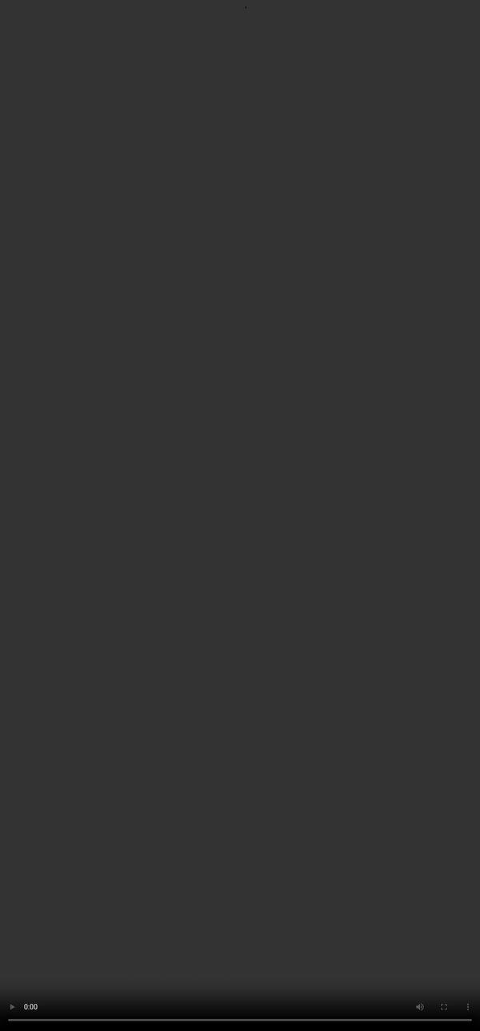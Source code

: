 ```yaml
---
layout: post
title:  "Bạn thật sự muốn sống ở đây sao? Giấc mơ California dần trở thành Thoả hiệp California."
categories: [ Bài dịch, Tiếng Anh ]
image: https://raw.githubusercontent.com/hungph/hungph.github.io/master/assets/images/calif-dream-1.png
tags: [bài dịch, tiếng anh, california, cháy rừng, thoả hiệp, giấc mơ]
---
```

**Bên dưới bầu trời của ngày tận thế, người dân suy ngẫm về giấc mơ California.**

<details>
  <summary>Mô tả (Sapo) gốc</summary>
  <p>Under doomsday skies, redidents take stock of the California Dream.</p>
</details>

> - Bài gốc trên Apple News+: ['Do you really want to live here?' The California Dream has become the California Compromise](https://apple.news/ArtSXn-fhRvyJIUri_qkl5w)
> - Bài gốc: [Warmer. Burning. Epidemic-challenged. Expensive. The California Dream has become the California Compromise.](https://www.washingtonpost.com/national/wildfires-california-dream-compromise/2020/09/12/780e80da-f465-11ea-a852-eb7526c580f4_story.html)

<details>
  <summary>Đoạn văn gốc</summary>
  <p>SAN FRANCISCO — The cityscape resembles the surface of a distant planet, populated by a masked alien culture. The air, choked with blown ash, is difficult to breathe.</p>
  <p>There is the Golden Gate Bridge, looming in the distance through a drift-smoke haze, and the Salesforce Tower, which against the blood-orange sky appears as a colossal spaceship in a doomsday film.</p>
  <p>San Francisco, and much of California, has never been like this.</p>
</details>
SAN FRANCISCO - Quang cảnh thành phố giống như bề mặt của một hành tinh xa lạ nào đó, nơi có những người ngoài hành tinh đeo mặt nạ đang sinh sống. Bầu không khí, đầy tro bụi, muốn bóp nghẹt đi hơi thở bình thường của con người.

Thấp thoáng phía xa xa dưới làn khói bụi mù mịt là cây cầu Cổng Vàng, và toà tháp Salesforce, xuất hiện dưới hiện bầu trời màu cam máu như một con tàu vũ trụ khổng lồ trong một bộ phim về ngày tận thế.

San Francisco, và phần lớn California, chưa bao giờ trông như thế này.

<video class="powa-video" id="powa-player-b3b06b9a-6622-404e-9922-3b7849a77870-0" playsinline="true" preload="metadata" controlslist="nodownload" crossorigin="anonymous" src="blob:https://www.washingtonpost.com/da2b86c0-4102-4a6d-a20c-0b6a77ecb8ce" style="background-color: black; position: absolute; top: 0px; left: 0px; width: 100%; height: 100%;"></video>
> - Across California, residents are grappling with the devastating toll of fires, which have burned more than 3 million acres this year and are still spreading. (Austin Meyer; Jonathan Baran; Alice Li/The Washington Post)
> - Khắp California, người dân đang phải vật lộn với những đám cháy tàn khốc, đã thiêu rụi hơn 3 triệu mẫu đất trong năm nay và còn đang tiếp tục lan rộng.

<details>
  <summary>Đoạn văn gốc</summary>
  <p>California has become a warming, burning, epidemic-challenged and expensive state, with many who live in sophisticated cities, idyllic oceanfront towns and windblown mountain communities thinking hard about the viability of a place they have called home forever. For the first time in a decade, more people left California last year for other states than arrived.</p>
  <p>Monica Gupta Mehta and her husband, an entrepreneur, have been through tech busts and booms, earthquakes, wildfire seasons and power outages. But it was not until the skies darkened and cast an unsettling orange light on their Palo Alto home earlier this week that they ever considered moving their family of five somewhere else.</p>
  <p>“For the first time in 20-something years, the thought crossed our minds: Do we really want to live here?” said Mehta, who is starting an education tech company.</p>
  <p>It would be difficult to leave. They love the area’s abundant nature and are tied to Silicon Valley by work and a network of extended family members, who followed them west from Pittsburgh. But Mehta says it is something she would consider if her family is in regular danger.</p>
  <p>“Yesterday felt so apocalyptic,” Mehta said. “People are really starting to reconsider whether California has enough to offer them.”</p>
</details>
California đang ngày trở nên nóng hơn, dễ cháy hơn, phải đối mặt với những thách thức của đại dịch và mức sống ngày càng đắt đỏ, khiến nhiều người dân đang sống trong những thành phố sầm uất, những thị trấn bình dị bên bờ biển, hay những căn nhà bên sườn núi lộng gió đang phải suy nghĩ lại về việc có tiếp tục sống tại đây, nơi họ đã coi là ngôi nhà mãi mãi của họ. Lần đầu tiên sau một thập kỷ, số người rời khỏi California đến những bang khác nhiều hơn số lượng người đến sống tại đây.

Monica Gupta Mehta và chồng cô, những doanh nhân khởi nghiệp, đã sống qua thời kỳ của những phi vụ công nghệ bùng nổ hay phá sản, qua những mùa cháy rừng và việc mất điện. Nhưng phải đến khi bầu trời tối sầm lại và sau đó toả ánh sáng màu cam đáng sợ ở phía trên ngôi nhà của họ ở Palo Alto đầu tuần này, họ mới tính đến việc di chuyển gia đình 5 người của họ rời đi đến một nơi nào khác.

Mehta, người đang khởi nghiệp với một công ty công nghệ về giáo dục, nói rằng "Lần đầu tiên sau 20 năm, một ý nghĩ đã hiện lên trong đầu chúng tôi: Chúng tôi còn thực sự muốn sống ở đây không?"

Sẽ rất khó để rời khi. Họ yêu thiên nhiên đa dạng ở khu vực này, còn bị ràng buộc với công việc ở thung lũng Sillicon và những người họ hàng trong gia đình, những người đã theo chân họ đến bờ Tây từ Pittsburgh. Nhưng Mehta nói rằng cô buộc phải cân nhắc khả năng đó nếu gia đình cô thường xuyên phải sống trong cảnh nguy hiểm như vậy.

"Ngày hôm qua thật giống như trong sách Khải huyền", Mehta nói, "Mọi người đều đang bắt đầu xem xét liệu rằng California còn có thể níu kéo họ tiếp tục sống ở đây nữa không?"

![Downtown San Francisco at 11:15 a.m. Wednesday. (Nick Otto For The Washington Post)](https://www.washingtonpost.com/wp-apps/imrs.php?src=https://arc-anglerfish-washpost-prod-washpost.s3.amazonaws.com/public/CYEI37HS6UI6VABFLU2IS5UKZA.jpg){:height="auto" width="100%"}
> Trung tâm San Francisco lúc 11g15 sáng thứ tư (ngày 9/9).

<details>
  <summary>Đoạn văn gốc</summary>
  <p>This is the latest iteration of the California Dream, a Gold Rush-era slogan meant to capture the hopeful migration of an old nation to a new, rich West. For generations, the tacit agreement for California residents resembled a kind of too-good-to-be-true deal. Live in the lovely if often drought-plagued Sierra, or beneath the beachfront Pacific Coast cliffs, and work in an economy constantly reinventing itself, from Hollywood to the farms of the San Joaquin to Silicon Valley.</p>
  <p>But for many of the state’s 40 million residents, the California Dream has become the California Compromise, one increasingly challenging to justify, with a rapidly changing climate, a thumb-on-the-scales economy, high taxes and a pandemic that has led to more cases of the novel coronavirus than any other state.</p>
  <p>During the course of his term, President Trump has singled out California, a state he lost by 30 percentage points, as an example of Democrat-caused urban unrest, irresponsible immigration policy and poor forest management, even though nearly 60 percent of the state’s forests are managed by the federal government. Several are burning today, with millions of acres already scorched.</p>
  <p>Gov. Gavin Newsom (D) has responded specifically in some cases, but in others, he has invoked the California Dream, an aspirational noun attached to no other state. In his January 2019 inaugural address, Newsom warned that “there is nothing inevitable about” that dream.</p>
  <p>“And now more than ever, it is up to us to defend it,” he said.</p>
  <p>As the state’s climate has shifted to one of extremes, soaking wet seasons followed suddenly by sharp, dry heat and wind, no region has been safe from fire. This year — even before peak fire season has gotten underway — widespread fires have forced evacuations, from San Jose in Silicon Valley to the distant hamlet of Big Creek along the western slopes of the Sierra.</p>
</details>
Hiện tại là chu kỳ mới nhất của giấc mơ California, một khẩu hiện thịnh hành trong thời kỳ Cơn sốt Vàng (Gold Rush), thời kỳ ghi dấu những cuộc di cư đầy kỳ vọng từ vùng đất già cỗi sang vùng bờ Tây màu mỡ. Trong nhiều thế hệ, cư dân California đã ngầm bảo nhau rằng, giấc mơ này là một món hời, khi được sống trong một vùng Sierra khô hạn nhưng dễ chịu, dưới những vách đá bên bờ biển Thái Bình Dương, làm việc trong một nền kinh tế liên tục đổi mới, từ Hollywoods, những nông trại của miền San Joaquin cho đến thung lũng Sillicon. Giấc mơ này là "quá-tốt-để-thành-sự-thật".

Nhưng với nhiều người trong số 40 triệu cư dân của tiểu bang này, giấc mơ California cũng đang dần trở thành Thoả hiệp California, một sự thoả hiệp với những thách thức ngày càng tăng, đó là khí hậu biến đổi ngày càng nhanh, nền kinh tế quy mô lớn ngày càng mất tính cân bằng, thuế nặng, và có nhiều bệnh nhân nhiễm virus corona hơn bất cứ tiểu bang nào khác.

Trong suốt nhiệm kỳ của mình, tổng thống Trump đã nói về California, nơi ông đã mất 30% điểm tín nhiệm, như một ví dụ của một đô thị đầy bất ổn gây ra bởi đảng Dân Chủ, với những chính sách nhập cư vô trách nhiệm, sự quản lý rừng yếu kém dù chính quyền liên bang đang nắm gần 60% diện tích rừng tại đây. Và những vụ cháy rừng diễn ra hàng ngày, với hàng triệu mẫu bị thiêu rụi.

Thống đốc bang Gavin Newsom (D) trong nhiều bài trả lời phỏng vấn, đã viện dẫn đến "Giấc mơ California" như một sự kỳ vọng không xuất hiện ở bất kỳ tiểu bang nào khác. Trong bài phát biểu nhậm chức tháng 1/2019, Newsom đã cảnh báo rằng "Không có gì là không thể xảy ra" đối với giấc mơ đó. 

Ông nói, "Hơn bao giờ hết, chúng ta phải bảo vệ nó".

Khi khí hậu của tiểu bang này ngày càng trở nên khắc nghiệp, khi khí hậu ẩm ướt đột ngột chuyển thành cái nóng và những cơn gió khô, không khu vực nào của bang có thể an toàn khỏi những đám cháy rừng. Năm nay, ngay cả trước thời gian cao điểm cháy rừng hàng năm, những đám cháy đã lan rộng buộc cư dân phải sơ tán, từ San Jose ở thung lũng Sillicon cho đến những ngôi làng ở Big Greek xa xôi, dọc theo sườn phía Tây ở Sierra.

![People shop at a farmers market near San Francisco City Hall around 12:30 p.m. Wednesday. (Nick Otto for The Washington Post)](https://www.washingtonpost.com/wp-apps/imrs.php?src=https://arc-anglerfish-washpost-prod-washpost.s3.amazonaws.com/public/EHJS3EHS6UI6VABFLU2IS5UKZA.jpg){:height="auto" width="100%"}
> Người dân ở một hội chợ nông sản gần toà thị chính San Francisco lúc khoảng 12g30 trưa thứ 4 (ngày 9/9).

<details>
  <summary>Đoạn văn gốc</summary>
  <p>More than two dozen major fires are burning around the state and have consumed a record 3.1 million acres of land, more than 3,000 homes and at least 22 lives. Los Angeles has reported the worst air quality in three decades as a result of fires surrounding that city, already notorious for orange air and seasonal dry cough.</p>
  <p>Wine Country has burned four straight years, with a number of vineyards lost. Homes have been destroyed far to the south in San Diego County, and more than 200 campers had to be airlifted to safety amid the Creek Fire, still burning hot and fast between Fresno and Mammoth Lakes.</p>
  <p>The mountains behind Santa Barbara County, which gave way after being burned bare by the Thomas Fire three years ago, have turned a worrisome gray-brown tinder in recent weeks.</p>
  <p>Those slopes, prepared by one of the state’s largest fires in history at the time, slid during rain-saturated mudslides in January 2018. Twenty people were killed in the wealthy enclave of Montecito, sweeping some from inside their foothill homes all the way to the sea.</p>
  <p>The mandatory evacuation orders issued then included the home recently bought by Prince Harry and Meghan, Duchess of Sussex, newcomers to Santa Barbara’s shifting climate.</p>
  <p>“Hopefully, this is a wake-up call,” said Anne-Marie Bonneau, who two decades ago left her home in Ontario, Canada, for the Bay Area but misses the clean air and less-fractious political environment beyond the northern border. “What is it going to take for this country to do something about the climate crisis? Millions of people are affected by this.”</p>
  <p>She sees what is happening in California as just the beginning of what is to come across the continent.</p>
  <p>“As always, California’s sort of on the leading edge,” she said. “We’re always ahead of everybody.”</p>
  <p>Kim Cobb is among the climate scientists who, for years, have warned that the consequences of a warming planet will grow more intense, more deadly and more costly over time. But even she has been startled by the scenes unfolding across the West as wildfires rage this summer.</p>
  <p>“It’s an entirely different thing to look at this footage and hear the sobbing voices of people who have lost loved ones and property and livelihoods,” said Cobb, a professor at Georgia Tech’s School of Earth and Atmospheric Science. “It’s shocking for us emotionally, as well as for any global citizen who is watching this.”</p>
  <p>She is also adamant that on our current trajectory, the worst lies ahead.</p>
  <p>“The science couldn’t be any clearer on this point. The links between warming temperatures and these wildfires are clear,” Cobb said. “This is going to get a lot worse. . . . I know that challenges the imagination.”</p>
</details>
Hơn hai chục đám cháy lớn đang bao phủ xung quanh tiểu bang đã thiêu rụi 3.1 triệu mẫu đất, hơn 3000 ngôi nhà và cướp đi 22 mạng sống, một con số kỷ lục. Chất lượng bầu không khí của Los Angeles tồi tệ nhất trong vòng ba thập kỷ do hậu quả của các đám cháy xung quanh thành phố, biểu hiện rõ nhất là bầu không khí màu da cam và những chứng bệnh ho khan theo mùa.

Quận Wine cũng đã bị cháy trong vòng 4 năm liên tiếp, một số lượng lớn vườn nho cũng bị thiêu rụi. Ở xa phía nam của San Diego, các ngôi nhà cũng bị phá huỷ, hơn 200 trại viên đang cắm trại được giải cứu bằng máy bay thoát khỏi đám cháy Creek, vốn vẫn còn đang cháy dữ dội giữa vùng Fresno và vùng hồ Mammoth.

Những ngọn núi phía sau quận Santa Barbara, vốn đang dần xanh tươi trở lại sau vụ cháy Thomas cách đây 3 năm, cũng đã chuyển sang màu xám tro đáng lo ngại trong vài tuần gần đây.

Những con dốc, bị lộ ra bởi đám cháy lớn nhất trong lịch sử bang California lúc đó, bị sạt lở trong một trận mưa và lũ quét tháng 1/2018. 20 người của khu vực giàu có Montecito đã thiệt mạng, còn những ngôi nhà thì bị cuốn trôi ra đến tận bờ biển.

Các lệnh sơ tán bắt buộc mới ban hành gần đây cũng bao gồm luôn ngôi nhà của hoàng tử Harry và Meghan, công tước xứ Sussex, vốn mới chuyển về sinh sống tại Santa Barbara.

"Hy vọng đây là một lời cảnh tỉnh", cô Anne-Marie Bonneau, người đã rời khỏi ngôi nhà của cô ở Ontario, Canada 2 thập kỷ trước để chuyển tới vùng vịnh (Bay Area), nhớ lại bầu không khí trong lành, về cuộc sống hiếm khi có những xung đột chính trị ở vùng biên giới phía Bắc nước Mỹ, "Đất nước chúng ta phải làm gì đó để đối phó với cuộc khủng hoảng khí hậu này chứ? Hàng triệu người đã bị ảnh hưởng bởi nó."

Cô ấy cho rằng, những gì đang xảy ra ở California sẽ là điểm khởi đầu của những gì sẽ xảy ra trên khắp lục địa Bắc Mỹ này.

"California luôn đi đầu", cô nói rằng, "Chúng tôi luôn đi trước mọi người". 

Kim Cobb, giáo sư khoa Trái đất và khoa học khí quyển của đại học công nghệ Georgia, là một trong những nhà khí hậu học hàng năm luôn cảnh báo về những hậu quả do việc Trái Đất nóng lên sẽ ngày càng trở nên khốc liệt hơn, chết chóc hơn, tốn kém hơn, cũng giật mình trước những cảnh tượng đang diễn ra khắp bờ Tây khi những đám cháy đang hoành hành vào mùa hè năm nay.

"Có một cảm xúc hoàn toàn khác khi nhìn vào cảnh tượng này, khi nghe tiếng thổn thức của những người mất đi người thân, tài sản, cả các kế sinh nhai", Cobb nói, "Thật là một cú sốc cho chúng ta hay bất cứ người nào trên toàn thế giới đang chứng kiến cảnh tượng này."

Bà cũng cảnh báo rằng, với những gì đang xảy ra hiện tại thì điều tồi tệ nhất vẫn còn đang ở phía trước.

Cobb nói, "Các nhà khoa học đã chỉ rõ mối quan hệ chặt chẽ giữa nhiệt độ nóng lên và những đám cháy rừng", "Điều này sẽ ngày vàng tồi tệ hơn... Tôi thậm chí cũng không thể tưởng tượng ra viễn cảnh đó."

<video class="powa-video" id="powa-player-d30eedb4-a1f2-423f-aca5-13a1021ca9eb-1" playsinline="true" preload="metadata" controlslist="nodownload" crossorigin="anonymous" style="background-color: black; position: absolute; top: 0px; left: 0px; width: 100%; height: 100%; visibility: visible;" src="blob:https://www.washingtonpost.com/be99f40e-98f4-4a90-867e-152349a9f2b1"></video>
> - Wildfire season is a natural part of many ecosystems, but climate change has these fires burning hotter and longer throughout the year. (John Farrell/The Washington Post)
> - Mùa cháy rừng là một phần tự nhiên của hệ sinh thái, nhưng biến đổi khí hậu đã làm những đám cháy ngày càng nóng và kéo dài ra cả năm.

<details>
  <summary>Đoạn văn gốc</summary>
  <p>The fire fallout and the coronavirus pandemic, which has killed 14,000 people in California, have provided a kind of CT-scan view of the state and its many inequities.</p>
  <p>Latinos account for 61 percent of coronavirus cases, an infection rate disproportionately high given that they make up just 35 percent of the overall state population. Many are the “essential workers” serving food, picking crops and living lives that are not privileged enough to take refuge in the safety of telecommuting.</p>
  <p>During the summer, the novel coronavirus and wildfires have revealed much for Californians: who stays safe from fire and disease, who keeps their jobs, who waits at home for a shrinking benefits check, and who has a soft-landing evacuation site or a hard shelter bed.</p>
  <p>This is the debit side of the California Compromise. It is an economy, the world’s fifth largest, that is built by government policy and private enterprise to favor the skilled in Silicon Valley and Hollywood and the wealthy everywhere else. The rest of California is increasingly a service economy that pays a far larger share of its income in taxes and on housing and food.</p>
  <p>Median income in the state is $75,277. The median home price in San Francisco is $1.3 million, nearly twice that of Los Angeles. The state government is doing next to nothing to close the gap.</p>
  <p>Three years ago, state lawmakers approved the nation’s second-highest gasoline tax, adding more than 47 cents to the price of a gallon. With home prices skyrocketing along the coast, service workers in particular are moving farther inland from their jobs and into fire country, meaning they are paying far more as a share of their income on fuel just to stay employed.</p>
</details>
Tro bụi từ các đám cháy và đại dịch virus corona, đã giết hơn 14,000 người ở California, như một lát cắt phim CT về tiểu bang và những bất bình đẳng tồn tại trong lòng nó.

Nhóm người Latin chiếm 61% các ca nhiễm virus, một tỉ lệ nhiễm cao so với việc họ chỉ chiếm 35% dân số toàn bang. Nhiều người trong số họ là những "lao động thời vụ" khi làm những công việc như cung cấp thực phẩm, hái hoa màu. Làm những công việc này khiến họ không được hưởng sự an toàn của hình thức làm việc tại nhà trong mùa đại dịch này.

Trong suốt mùa hè, đại dịch và cháy rừng đã lộ ra nhiều điều cho người dân California: Ai có thể an toàn trước cháy rừng và bệnh dịch, ai có thể giữ được công việc, ai phải chờ trong nhà để được nhận những phần phúc lợi ngày càng ít ỏi, ai có thể trú ẩn ở một nơi êm ái, hay ai phải vạ vật sơ tán trên những chiếc giường cứng ngắc.

Hoặc đó cũng là những khoản nợ trong thoả hiệp California. Nền kinh tế của tiểu bang này có thể được coi là nền kinh tế lớn thứ 5 thế giới, được xây dựng bằng những chính sách của chính phủ và những doanh nghiệp tư nhân nhằm ưu đãi những lao động có tay nghề cao ở thung lũng Sillicon, Hollywoods và những người giàu có ở các nơi khác. Phần còn lại của California chìm trong những khoản nợ khi họ phải dùng phần lớn thu nhập của mình để trả thuế, tiền nhà, tiền ăn.

Thu nhập trung bình của tiểu bang là 75,277 đô la Mỹ. Giá nhà trung bình ở San Francisco là 1.3 triệu đô, gần gấp đôi so với giá nhà ở Los Angeles. Chính quyền bang hầu như không có động thái gì để thu hẹp lại khoảng cách đó cả.

Ba năm trước, những nhà luật pháp của bang đã phê duyệt một mức thuế xăng dầu cao thứ hai toàn nước Mỹ, thêm hơn 47 cent vào giá của một gallon dầu. Khi giá nhà tăng phi mã ở các vùng dọc bờ biển, những người làm thời vụ phải dời vào sống ở các vùng sâu bên trong, cách xa với nơi họ làm việc, gần hơn với các đám cháy. Điều này có nghĩa họ phải trả nhiều tiền hơn cho tiền nhiên liệu chỉ để giữ được công việc của mình.

<video class="powa-video" id="powa-player-f81bbfac-ce8d-46af-bcd8-6a9a060a88e3-2" playsinline="true" preload="metadata" controlslist="nodownload" crossorigin="anonymous" style="background-color: black; position: absolute; top: 0px; left: 0px; width: 100%; height: 100%; visibility: visible;" src="blob:https://www.washingtonpost.com/b7dff670-f98f-455d-a1b8-e4294aaa8c57"></video>
> - Evacuees from the CZU Lightning Complex fire burning between Santa Cruz and San Mateo counties have not been told when they can return home. (James Cornsilk/The Washington Post)
> - Những người sơ tán khỏi đám cháy ở CZU Lightning Complex giữa quận Santa Cruz và San Mateo vẫn chưa biết khi nào họ có thể được trở về nhà.

<details>
  <summary>Đoạn văn gốc</summary>
  <p>The taxes raise more than $5 billion in annual revenue for roads and transportation projects. But the sometimes hours-long commutes, with affordable housing so far from job centers, also undermine the state’s goal of becoming carbon-neutral by 2045, an achievement that could alleviate some of the extreme weather.</p>
  <p>A poll conducted late last year by the University of California at Berkeley found that more than half of California voters had given “serious” or “some” consideration to leaving the state because of the high cost of housing, heavy taxation or political culture.</p>
  <p>The draw for some, and the magnet that keeps many here, is the state’s breathtaking physical beauty, family history and a liberal political culture appealing to supporters, many of whom in the north are inheritors of a counterculture ethos.</p>
  <p>Through legislation or direct action at the ballot box, California voters established the country’s first “sanctuary state” for undocumented immigrants, built from the ground a vibrant justice-reform movement, and committed to some of the boldest environmental protection goals in the country.</p>
  <p>In addition, a measure to restore affirmative action to college admission decisions, banned since 1996, is on the November ballot. The legislature just created a committee to study the cost of reparations to racial and ethnic groups the state has historically mistreated. Marijuana is legal. So are hallucinogenic mushrooms in Oakland.</p>
  <p>The political gulf once ran between north and south in California, a Bay Area vs. Los Angeles standoff for power and resources. Now the delineation is east and west, including between liberal San Francisco and towns such as Oroville, now threatened by fire.</p>
</details>
Thu nhập hàng năm của các dự án đường bộ và giao thông đã tăng hơn 5 tỉ đô nhờ những khoản thuế này. Nhưng với việc phải di chuyển xa nhà, chuyển đến những nơi có giá nhà hợp lý nhưng cách xa các trung tâm việc làm, mục tiêu giảm lượng carbon tiêu thụ của bang vào năm 2045, một thành tựu mà nếu đạt được có thể giúp cho thời tiết bớt khắc nghiệt đi, ngày càng không khả thi.

Một cuộc thăm dò cuối năm ngoái do đại học California ở Berkeley cho thấy hơn một nửa cử tri California đang xem xét một cách nghiêm túc về việc rời khỏi bang bởi chi phí nhà quá cao, thuế nặng và tình hình chính trị ở đây.

California có điểm hấp dẫn cho người, vốn là thỏi nam châm giữ chân mọi người ở lại đây, đó là vẻ đẹp thiên nhiên ngoạn mục, lịch sử văn hoá và chính trị tự do thu hút được nhiều người ủng hộ, nhiều người trong số họ đến từ phía Bắc, nơi vốn có những đặc điểm tương phản với nơi này.

Thông qua luật pháp hay các cuộc bỏ phiếu, cử tri California đã biến tiểu bang trở thành "tiểu bang ẩn trú" cho những người nhập cư trái phép, xây dựng những phong trào cải cách tư pháp sôi nổi và cam kết những mục tiêu bảo vệ môi trường táo bạo nhất nước Mỹ.

Hay thêm nữa, là việc phục hồi quyền tự quyết trong tuyển sinh đại học, vốn bị cấm từ năm 1996, sẽ được bỏ phiếu vào tháng 11 năm nay. Cơ quan luật pháp cũng thành lập một uỷ ban nghiên cứu bồi thường cho các nạn nhân của các chủng tộc, sắc tộc bị ngược đãi trong quá khứ. Hay là công nhận sự hợp pháp của cần sa, nấm gây ảo giác ở Oakland.

Những xung đột chính trị từng xảy ra giữa phía Bắc và Nam California, giữa Bay Area và Los Angeles nay dịch chuyển về cuộc phân định giữa phía Đông và phía Tây, giữa San Francisco tự do và những thị trấn như Oroville, vốn đang bị các đám cháy đe doạ.

![The El Dorado Fire burns a hillside in the San Bernardino National Forest near Yucaipa, Calif., on Wednesday. (Kyle Grillot for The Washington Post)](https://www.washingtonpost.com/wp-apps/imrs.php?src=https://arc-anglerfish-washpost-prod-washpost.s3.amazonaws.com/public/LGNZC4HTMAI6VABFLU2IS5UKZA.jpg){:height="auto" width="100%"}
> Đám cháy El Dorado đốt cháy một sườn đồi ở rừng quốc gia San Bernadino gần Yucaipa, Calif. vào thứ 4 (ngày 9/9)

<details>
  <summary>Đoạn văn gốc</summary>
  <p>Sarah and Joey Wilson, a therapist and the owner of a gold mining supply shop, respectively, live 15 minutes from Oroville in Kelly Ridge and are experienced evacuees. But what most bothers them, beyond the frequent fires, is encroachment by the government on their outdoor lifestyles.</p>
  <p>Lakes that Joey used to fish are now off-limits. State-erected gates now block public roads he used to drive to access recreational land. And regulations have limited some kinds of gold prospecting, the hobby that supports his business.</p>
  <p>“That’s actually probably made us want to move more than something like this,” Sarah Wilson, 45, said of the close-by wildfire flames.</p>
  <p>The loyalty to liberal politics serves as an anchor for many of the state’s urban — and most-entrenched — residents. But it has only light, if any, appeal to newcomers or those here specifically for work.</p>
  <p>Peter Alvaro has lived in his rent-controlled apartment in the heart of San Francisco since 1999, when he moved from New Jersey for a taste of the city’s famed counterculture.</p>
  <p>He knows the fires will only get worse, as they have steadily in the past three years. But Alvaro feels his identity is tied up in the city and in the surrounding nature. He loves raising his two daughters here, going to the beach three times a week and watching the city constantly change around him.</p>
  <p>Many of the people leaving San Francisco are tech workers, newly freed from the city they helped make so expensive by the ability to work remotely during the coronavirus outbreak.</p>
  <p>“The tech workers weren’t necessarily attached to the city, they came here because there was opportunity,” said Alvaro, a professor of computer science at the University of California at Santa Cruz. “I hope the city can regrow some of the unique character that was lost in the last boom. The fact that young, wealthy adults are fleeing is good for the culture.”</p>
  <p>Just after the first fires started last month, Gary Cook and his wife packed their three rescue cats into a rented SUV and drove from Napa to their new home in Idaho. After 18 years in Wine Country, Cook and his wife felt California was not right for them anymore.</p>
  <p>It was not the fires, which Cook said were not an issue for him, but the area’s cost of living, high taxes, power outages and political climate. Cook, who recently retired, felt that as a conservative, he no longer had a voice politically in California.</p>
  <p>“There were significant changes going on that changed our outlook on the whole California dream,” Cook said.</p>
  <p>He said he will miss Napa’s famed restaurant scene. Idaho is laid back, and the people are more aligned with his views, but it is more of a steak-and-potatoes kind of place, he says.</p>
  <p>Business is booming for Scott Fuller, who runs a real estate relocation business. Called Leaving the Bay Area and Leaving SoCal, the company helps people ready to move away from the state’s two largest metro areas sell their homes and find others.</p>
  <p>Nevada, Arizona, Texas and Idaho are the top four states his clients are buying in, and many tech workers are trying out smaller industry hubs such as Denver, Austin, Phoenix and Seattle.</p>
  <p>Since the pandemic began, he also has been helping people move to less-populated areas within the state such as Placerville or Lake Tahoe. But that trend could reverse quickly because of the record wildfire season, which has been burning around those regions.</p>
  <p>“For a lot of people, [California’s] losing its luster,” Fuller said. “For the average person who maybe came out here for the weather, I think they’re saying the trade-off is just not worth it any longer.”</p>
</details>
Sarah, một nhà trị liệu và Joey Wilson, một chủ cửa hàng cung cấp các dịch vụ đào vàng, sống cách Oroville 15 phút gần Kelly Ridge, đã từng trải qua nhiều cuộc di tản. Nhưng điều khiến họ lo lắng nhất, bên cạnh những đám cháy thường xuyên, là sự can thiệp của chính quyền vào cuộc sống ngoài trời của họ.

Những cái hồ nơi Joey thường đi câu nay bị hạn chế ra vào. Các cổng gác của chính phủ dựng nên chặn các con đường anh thường lái xe vào vùng đất giải trí của anh. Một số quy định hạn chế các hoạt động tìm, khai thác vàng, cũng ảnh hưởng tới hoạt động của cửa hàng của anh.

"Điều này thực sự làm chúng tôi muốn di chuyển đi chỗ khác", Sarah Wilson, 45 tuổi, nói về những đám cháy gần đó.

Sự trung thành vào một nền chính trị tự do là một mỏ neo cho nhiều cư dân thành thị và những người bảo thủ của bang. Nhưng nó cũng chỉ như một tia sáng, nếu có, để thuyết phục những người mới chuyển đến hay những người đến đây chỉ vì công việc của họ.

Peter Alvaro, giáo sự khoa học máy tính của đại học California tại Santa Cruz, sống trong một căn hộ cho thuê ở trung tâm San Francisco từ năm 1999, khi anh chuyển đi từ New Jersey vì phong cách sống không phù hợp với anh.

Anh biết những đám cháy sẽ chỉ càng tệ hơn, như chúng đã diễn ra trong vòng 3 năm qua. Nhưng Alvaro thấy mình thuộc về thành phố này, về thiên nhiên xung quanh anh. Anh thích nhìn hai cô con gái lớn lên ở đây, đi dạo bờ biển ba lần mỗi tuần và nhìn ngắm thành phố không ngừng thay đổi.

Nhiều người là những chuyên gia công nghệ thì lại đang rời khỏi San Francisco, việc được làm việc từ xa nhằm tránh các đợt bùng phát dịch bệnh đã giúp họ được giải phóng khỏi thành phố này.

Anh Alvaro nói rằng "Nhân viên công nghệ không nhất thiết phải gắn bó với thành phố này, họ đến đây chỉ vì nó cho họ cơ hội có việc làm.", "Tôi hy vọng thành phố có thể lấy lại cá tính đặc sắc của nó, vốn đã bị mất đi trong quãng thời gian phát triển bùng nổ vừa qua. Thực tế rằng những người trẻ tuổi, hay những người giàu có rời đi lại là một điều tốt cho thành phố."

Ngay sau khi đám cháy đầu tiên diễn ra vào tháng trước, Gary Cook và vợ ông đã mang ba con mèo của họ lên chiếc xe SUV thuê được và lái xe đến ngôi nhà mới của họ ở Idaho. Sau 18 năm sống ở quận Wine, Cook và vợ ông đã không còn cảm thấy California là nơi thích hợp cho họ nữa.

Cook nói rằng, các đám cháy không phải là vấn đề với anh ấy, nhưng đó là do những chi phí sinh hoạt, thuế cao, mất điện và môi trường chính trị của khu vực. Cook, một người vừa mới nghỉ hưu, cảm thấy tiếng nói chính trị của những người bảo thủ như ông không còn giá trị ở California nữa.

"Có những thay đổi đáng kể trong cách nhìn của chúng tôi về toàn bộ giấc mơ California", ông nói, ông sẽ nhớ hình ảnh của những nhà hàng nổi tiếng ở Napa. Idaho là một nơi thoải mái, con người phù hợp với quan điểm sống của anh hơn, nhưng theo ông, nói giống như là một đĩa bít-tết-và-khoai-tây.

Với Scott Fuller, một người điều hành công ty cung cấp dịch vụ di dời nhà cửa, việc kinh doanh lại đang bùng nổ. Với khẩu hiệu "Rời khỏi Bay Area", "Rời khỏi SoCal", công ty của anh giúp những người muốn rời khỏi hai trung tâm lớn nhất của tiểu bang bán đi nhà cửa của họ và tìm nơi ở khác.

Nevada, Arizona, Texas và Idaho đứng đầu trong những địa điểm mà khách hàng của anh muốn dọn đến, nhiều nhân viên công nghệ cũng tìm việc ở những trung tâm công nghiệp nhỏ hơn như Denver, Austin, Phoenix và Seattle.

Từ khi đại dịch bùng phát, anh cũng giúp nhiều người chuyển đến những khu vực thưa thớt dân trong bang như Placerville, hồ Tahoe. Nhưng xu hướng đó bị đảo ngược nhanh chóng khi có các đám cháy xuất hiện nhiều kỷ lục ở xung quanh các khu vực đó.

Fuller nói, "Với nhiều người, California đang mất đi vẻ đẹp của nó", "Với những người chuyển đến đây vì thời tiết, khí hậu, tôi nghĩ rằng sự đánh đổi đó không còn đáng giá nữa."

![A pedestrian crosses the street near City Hall in San Francisco on Wednesday. (Nick Otto for The Washington Post)](https://www.washingtonpost.com/wp-apps/imrs.php?src=https://arc-anglerfish-washpost-prod-washpost.s3.amazonaws.com/public/II33JXXS6UI6VABFLU2IS5UKZA.jpg){:height="auto" width="100%"}
> Một người đang băng qua đường gần toà thị chính ở San Francisco ngày thứ tư (9/9)

<details>
  <summary>Đoạn văn gốc</summary>
  <p>It has been hard to locate a place on the map, outside the city centers, where a fire has not cropped up in the past month. Some are burning deep in wilderness, a possible long-term benefit for the health of the forests now struggling for the same scant water supply, and others along coastal stretches that have never seen fire in modern history.</p>
  <p>Others are haunting the dry foothills where fire — and death — have been commonplace in recent years.</p>
  <p>Just a few miles north of Oroville lies the Sierra foothill town of Paradise, having burned to the ground in just hours on Nov. 8, 2018, in a wind-whipped tragedy of historically deadly proportions.</p>
  <p>Eighty-five people died, many simply overwhelmed by the sprinting flames as they tried to flee in cars and on foot. The Bear Fire is at Paradise’s door again, with much less there to burn as the city slowly rebuilds.</p>
  <p>Now a thick layer of black and white ash covers the streets, sidewalks and shops of Oroville, a city of 15,000 people that swelled by 25 percent virtually overnight with evacuees from the fire in Paradise, also known as the Camp Fire. The fire followed a near-disaster by a year when the Oroville Dam spillways almost failed with the flooding of the Feather River, threatening to inundate the city.</p>
  <p>It is difficult today to find an Oroville resident who did not know someone who perished or lost a home in the Camp Fire. Now, amid a pandemic, the fast-moving Bear Fire is forcing new evacuations as it burns northeast of town.</p>
  <p>The fire already has wiped out the small town of Berry Creek, which sits just north of Lake Oroville. Just outside of Oroville, police cars block entry to the roads that lead to the lake, which this time of year would normally be abuzz with Jet Skis and motorboats.</p>
</details>
Rất khó để có thể tìm được nơi nào trên bản đồ tiểu bang, ngoại trừ những thành phố trung tâm, không xảy ra đám cháy trong vòng một tháng qua. Một số đám cháy ở sâu trong những nơi hoang dã, những vùng rừng vốn đang phải vật lộn với lượng nước cung cấp ít ỏi, một số đám cháy lại lan dọc theo các bờ biển, nơi chưa bao giờ chứng kiến một đám cháy nào trong lịch sử hiện đại.

Nhiều nơi khác thì bị bao bọc bởi những chân núi khô khốc, tiêu điều, nơi mà đám cháy và sự chết chóc đã trở thành điều bình thường trong những năm gần đây.

Trong vòng vài dặm ở phía bắc Oroville, nơi dọc theo chân đồi Sierra ở thị trấn Paradise, vào tháng 11/2018, một bi kịch đã xảy ra với đám cháy lớn và một cơn gió mạnh quét qua đã thiêu rụi tất cả chỉ trong vòng vài giờ, mà giết chết số lượng người nhiều kỷ lục.

85 người đã chết, nhiều người khác thì kinh hãi khi nhìn ngọn lửa truy đuổi phía sau họ khi đang chạy trốn. Những lớp tro bụi đen trắng bao phủ trên những con đường, vỉa hè và các cửa hàng ở Oroville, thành phố của hơn 15,000 người sinh sống, độ dày của chúng đã tăng lên 25% chỉ sau một đêm, khi mọi người phải sơ tán khỏi đám cháy Camp ở Paradise. Đám chảy xảy ra sau một thảm họa của một năm về trước khi đập Oroville bất lực trong việc ngăn chặn cơn lũ từ sông Feather, đe doạ làm ngập lụt toàn bộ thành phố.

Rất khó để có thể xác định được cư dân Oroville nào không có người trong gia đình bị thiệt mạng hay mất nhà trong đám cháy Camp đó. Hiện tại, khi đám cháy Bear lại tiến sát Paradisa một lần nữa, có lẽ lần này tốc độ thiêu đốt của nó sẽ còn nhanh hơn khi thành phố chỉ còn đang trong quá trình xây dựng lại. Một lệnh sơ tán bắt buộc đã được ban ra, khi đám cháy đang thiêu đốt khu vực phía bắc thị trấn.

Đám cháy đã thiêu rụi toàn bộ một thị trấn nhỏ của Berry Creek, nằm ngay phía bắc của vùng hồ Oroville. Bên ngoài Oroville, cảnh sát đã chặn hết các con đường vào vùng hồ này, nơi mà hàng năm vào thời điểm này là nơi tụ tập của những người chơi Jet Skies và thuyền máy.

![Smoke-filled skies from the Bobcat Fire in Angeles National Forest above Azusa, Calif., on Tuesday. (Kyle Grillot for The Washington Post)](https://www.washingtonpost.com/wp-apps/imrs.php?src=https://arc-anglerfish-washpost-prod-washpost.s3.amazonaws.com/public/ZOE2UQXS5UI6VABFLU2IS5UKZA.jpg){:height="auto" width="100%"}
> Bầu trời đầy khói từ đám cháy Bobcat ở rừng quốc gia Angeles phía trên Azusa, Calif., vào hôm thứ ba (ngày 8/9)

<details>
  <summary>Đoạn văn gốc</summary>
  <p>But few residents of Oroville, a conservative, roll-with-the-punches kind of frontier place, are discouraged enough to leave California.</p>
  <p>More than natural disasters, many residents say it is the liberal overreach of the Democrat-dominated government of their state that has them frustrated. In 2016, Trump won Butte County in a state where he was trounced almost everywhere else.</p>
  <p>“California is always going to be California,” said Judy McClure, 69, a retired school librarian.</p>
  <p>Rather than leave, she said, she would like to see the government loosen regulations and allow more aggressive forest management to prevent bigger fires.</p>
  <p>“There’s too much government,” she said.</p>
</details>
Nhưng có rất ít cư dân Oroville, một vùng nổi tiếng với sự bảo thủ và bạo lực, đủ sợ hãi để rời khỏi California.

Hơn cả những thảm họa tự nhiên, nhiều cư dân cho rằng, chính sách tự do quá mức mà đảng Dân chủ nắm quyền ở đây khiến họ thất vọng. Quận Butte cũng nơi duy nhất của bang mà trong cuộc bầu cử năm 2016, ông Trump đã thắng, trong khi thua cuộc ở tất cả những nơi còn lại tại bang này.

"California vẫn luôn luôn là California", bà Judy McClure, 69 tuổi, một thủ thư trường học đã nghỉ hưu, nói vậy.

Thay vì rời đi, bà trông đợi chính phủ nới lỏng các quy định và thực hiện các hoạt động quản lý rừng tốt hơn nhằm ngăn chặn những đám cháy lớn hơn trong tương lai.

"Tất cả đều phụ thuộc vào chính quyền", bà nói.

Albergotti đưa tin từ Oroville, Calif.; Dennis đưa tin từ Washington; và Scott Wilson đưa tin từ Santa Barbara, Calif. Báo The Washington Post.